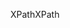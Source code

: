 <span data-ttu-id="14dfa-101">XPath</span><span class="sxs-lookup"><span data-stu-id="14dfa-101">XPath</span></span>